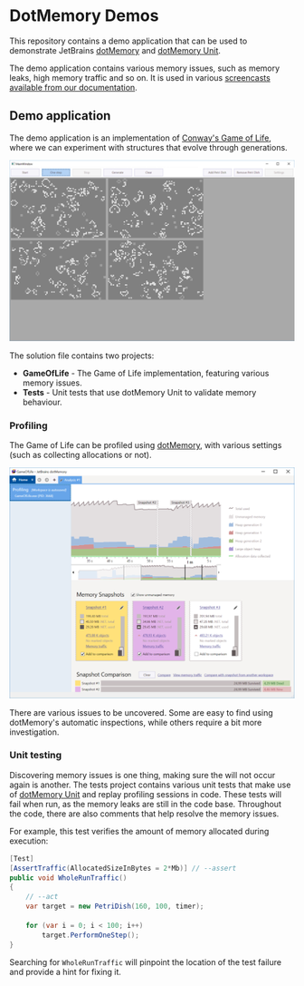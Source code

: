 # DotMemory Demos

This repository contains a demo application that can be used to demonstrate JetBrains [dotMemory](https://www.jetbrains.com/dotmemory) and [dotMemory Unit](https://www.jetbrains.com/dotmemory).

The demo application contains various memory issues, such as memory leaks, high memory traffic and so on. It is used in various [screencasts available from our documentation](https://www.jetbrains.com/dotmemory/documentation/).

## Demo application

The demo application is an implementation of [Conway's Game of Life](https://en.wikipedia.org/wiki/Conway%27s_Game_of_Life), where we can experiment with structures that evolve through generations.

![Game of Life in action](docs/images/game-of-life.png)

The solution file contains two projects:

* **GameOfLife** - The Game of Life implementation, featuring various memory issues.
* **Tests** - Unit tests that use dotMemory Unit to validate memory behaviour.

### Profiling

The Game of Life can be profiled using [dotMemory](https://www.jetbrains.com/dotmemory), with various settings (such as collecting allocations or not).

![dotMemory collecting snapshots](docs/images/dotmemory-screen.png)

There are various issues to be uncovered. Some are easy to find using dotMemory's automatic inspections, while others require a bit more investigation.

### Unit testing

Discovering memory issues is one thing, making sure the will not occur again is another. The tests project contains various unit tests that make use of [dotMemory Unit](https://www.jetbrains.com/dotmemory) and replay profiling sessions in code. These tests will fail when run, as the memory leaks are still in the code base. Throughout the code, there are also comments that help resolve the memory issues.

For example, this test verifies the amount of memory allocated during execution:

```csharp
[Test]
[AssertTraffic(AllocatedSizeInBytes = 2*Mb)] // --assert
public void WholeRunTraffic()
{
    // --act
    var target = new PetriDish(160, 100, timer);

    for (var i = 0; i < 100; i++)
        target.PerformOneStep();
}
```

Searching for `WholeRunTraffic` will pinpoint the location of the test failure and provide a hint for fixing it.